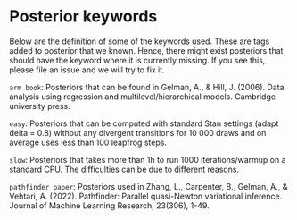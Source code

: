 Posterior keywords
==================

Below are the definition of some of the keywords used. These are tags added to posterior that we known. Hence, there might exist posteriors that should have the keyword where it is currently missing. If you see this, please file an issue and we will try to fix it.

```arm book```: Posteriors that can be found in Gelman, A., & Hill, J. (2006). Data analysis using regression and multilevel/hierarchical models. Cambridge university press.

```easy```: Posteriors that can be computed with standard Stan settings (adapt delta = 0.8) without any divergent transitions for 10 000 draws and on average uses less than 100 leapfrog steps.

```slow```: Posteriors that takes more than 1h to run 1000 iterations/warmup on a standard CPU. The difficulties can be due to different reasons.

```pathfinder paper```: Posteriors used in Zhang, L., Carpenter, B., Gelman, A., & Vehtari, A. (2022). Pathfinder: Parallel quasi-Newton variational inference. Journal of Machine Learning Research, 23(306), 1-49.




